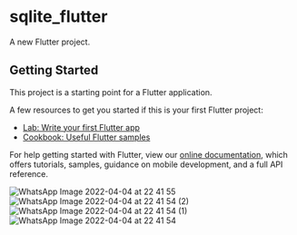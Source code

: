 # sqlite_flutter

A new Flutter project.

## Getting Started

This project is a starting point for a Flutter application.

A few resources to get you started if this is your first Flutter project:

- [Lab: Write your first Flutter app](https://flutter.dev/docs/get-started/codelab)
- [Cookbook: Useful Flutter samples](https://flutter.dev/docs/cookbook)

For help getting started with Flutter, view our
[online documentation](https://flutter.dev/docs), which offers tutorials,
samples, guidance on mobile development, and a full API reference.

![WhatsApp Image 2022-04-04 at 22 41 55](https://user-images.githubusercontent.com/89899666/161581178-33b1dcdd-8d57-48c5-90f8-1094acb8ed27.jpeg)
![WhatsApp Image 2022-04-04 at 22 41 54 (2)](https://user-images.githubusercontent.com/89899666/161581184-64636254-a840-40e0-ad93-eccd8f3b3167.jpeg)
![WhatsApp Image 2022-04-04 at 22 41 54 (1)](https://user-images.githubusercontent.com/89899666/161581187-31d1da18-cc93-4e16-aa68-057565c31b4d.jpeg)
![WhatsApp Image 2022-04-04 at 22 41 54](https://user-images.githubusercontent.com/89899666/161581190-ed99d5b0-0f2f-4ddd-8c87-472f29549b9d.jpeg)
